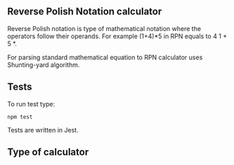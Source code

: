 ## Reverse Polish Notation calculator

Reverse Polish notation is type of mathematical notation where the operators follow their operands. 
For example (1+4)*5 in RPN equals to 4 1 + 5 *.

For parsing standard mathematical equation to RPN calculator uses Shunting-yard algorithm.

## Tests

To run test type:

  ```
  npm test
  ```

Tests are written in Jest.  

## Type of calculator

